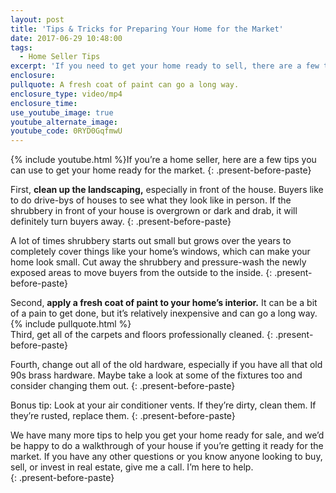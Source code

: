 ```yaml
---
layout: post
title: 'Tips & Tricks for Preparing Your Home for the Market'
date: 2017-06-29 10:48:00
tags:
  - Home Seller Tips
excerpt: 'If you need to get your home ready to sell, there are a few tips you can use to get it looking its best in no time.'
enclosure:
pullquote: A fresh coat of paint can go a long way.
enclosure_type: video/mp4
enclosure_time:
use_youtube_image: true
youtube_alternate_image:
youtube_code: 0RYD0GqfmwU
---
```



{% include youtube.html %}If you’re a home seller, here are a few tips you can use to get your home ready for the market.
{: .present-before-paste}

First, **clean up the landscaping,** especially in front of the house. Buyers like to do drive-bys of houses to see what they look like in person. If the shrubbery in front of your house is overgrown or dark and drab, it will definitely turn buyers away.
{: .present-before-paste}

A lot of times shrubbery starts out small but grows over the years to completely cover things like your home’s windows, which can make your home look small. Cut away the shrubbery and pressure-wash the newly exposed areas to move buyers from the outside to the inside.
{: .present-before-paste}

Second, **apply a fresh coat of paint to your home’s interior.** It can be a bit of a pain to get done, but it’s relatively inexpensive and can go a long way.
<br>{% include pullquote.html %}
<br>Third, get all of the carpets and floors professionally cleaned.
{: .present-before-paste}

Fourth, change out all of the old hardware, especially if you have all that old 90s brass hardware. Maybe take a look at some of the fixtures too and consider changing them out.
{: .present-before-paste}

Bonus tip: Look at your air conditioner vents. If they’re dirty, clean them. If they’re rusted, replace them.
{: .present-before-paste}

We have many more tips to help you get your home ready for sale, and we’d be happy to do a walkthrough of your house if you’re getting it ready for the market. If you have any other questions or you know anyone looking to buy, sell, or invest in real estate, give me a call. I’m here to help.
<br>
{: .present-before-paste}